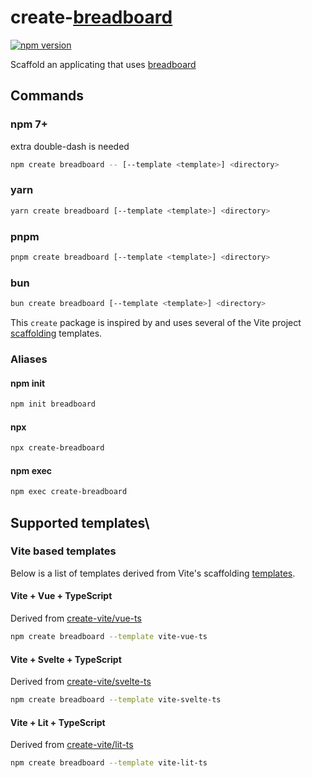 # create-[breadboard](https://github.com/breadboard-ai/breadboard)

[![npm version](https://badge.fury.io/js/create-breadboard.svg)](https://badge.fury.io/js/create-breadboard)

Scaffold an applicating that uses [breadboard](https://github.com/breadboard-ai/breadboard)

## Commands

### npm 7+

extra double-dash is needed

```bash
npm create breadboard -- [--template <template>] <directory>
```

### yarn

```bash
yarn create breadboard [--template <template>] <directory>
```

### pnpm

```bash
pnpm create breadboard [--template <template>] <directory>
```

### bun

```bash
bun create breadboard [--template <template>] <directory>
```

This `create` package is inspired by and uses several of the Vite project [scaffolding](https://vitejs.dev/guide/#scaffolding-your-first-vite-project) templates.

### Aliases

#### npm init

```bash
npm init breadboard
```

#### npx

```bash
npx create-breadboard
```

#### npm exec

```bash
npm exec create-breadboard
```

## Supported templates\

### Vite based templates

Below is a list of templates derived from Vite's scaffolding [templates](https://vitejs.dev/guide/#scaffolding-your-first-vite-project).

#### Vite + Vue + TypeScript

Derived from [create-vite/vue-ts](https://github.com/vitejs/vite/tree/main/packages/create-vite/template-vue-ts)

```bash
npm create breadboard --template vite-vue-ts
```

#### Vite + Svelte + TypeScript

Derived from [create-vite/svelte-ts](https://github.com/vitejs/vite/tree/main/packages/create-vite/template-svelte-ts)

```bash
npm create breadboard --template vite-svelte-ts
```

#### Vite + Lit + TypeScript

Derived from [create-vite/lit-ts](https://github.com/vitejs/vite/tree/main/packages/create-vite/template-svelte-ts)

```bash
npm create breadboard --template vite-lit-ts
```
